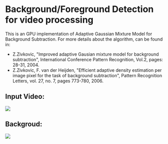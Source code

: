 # Background/Foreground Detection for video processing
This is an GPU implementation of Adaptive Gaussian Mixture Model for Background Subtraction. For more details about the algorithm, can be found in:

- Z.Zivkovic, "Improved adaptive Gausian mixture model for background subtraction", International Conference Pattern Recognition, Vol.2, pages: 28-31, 2004.
- Z.Zivkovic, F. van der Heijden, "Efficient adaptive density estimation per image pixel for the task of background subtraction", Pattern Recognition Letters, vol. 27, no. 7, pages 773-780, 2006.

## Input Video:
[![](http://img.youtube.com/vi/Z6ymAtL3IVE/0.jpg)](http://www.youtube.com/watch?v=Z6ymAtL3IVE "")

## Backgroud:
[![](http://img.youtube.com/vi/65zx_NQfYjU/0.jpg)](http://www.youtube.com/watch?v=65zx_NQfYjU "")
